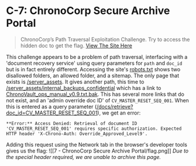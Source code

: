 # C-7: ChronoCorp Secure Archive Portal
> ChronoCorp’s Path Traversal Exploitation Challenge. Try to access the hidden doc to get the flag. [View The Site Here](https://web.archive.org/web/20250714004026/http://ctf.nzcsc.org.nz:52700/)

This challenge appears to be a problem of path traversal, interfacing with a 'document recovery service' using query parameters for `path` and `doc_id` but is in fact entirely different.
Accessing the site's [robots.txt](https://web.archive.org/web/20250714004127/http://ctf.nzcsc.org.nz:52700/robots.txt) shows two disallowed folders, an allowed folder, and a sitemap. The only page that exists is [/server_assets](https://web.archive.org/web/20250714004258/http://ctf.nzcsc.org.nz:52700/server_assets/). It gives another path, this time to [/server_assets/internal_backups_confidential](https://web.archive.org/web/20250714004331/http://ctf.nzcsc.org.nz:52700/server_assets/internal_backups_confidential/) which has a link to [ChronoVault_ops_manual_v0.9.txt.bak](https://web.archive.org/web/20250714004403/http://ctf.nzcsc.org.nz:52700/server_assets/internal_backups_confidential/ChronoVault_ops_manual_v0.9.txt.bak).
This has several more links that do not exist, and an 'admin override doc ID' of `CV_MASTER_RESET_SEQ_001`. When this is entered as a query parameter ([/docs/retrieve?doc_id=CV_MASTER_RESET_SEQ_001](https://web.archive.org/web/20250714004500/http://ctf.nzcsc.org.nz:52700/docs/retrieve?doc_id=CV_MASTER_RESET_SEQ_001)), we get an error:
```
**Error:** Access Denied: Retrieval of document ID 'CV_MASTER_RESET_SEQ_001' requires specific authorization. Expected HTTP header 'X-Chrono-Auth: Override_Approved_Level9'.
```
Adding this request using the Network tab in the browser's developer tools gives us the flag:
![[7 - ChronoCorp Secure Archive Portal/flag.png]]
*Due to the special header required, we are unable to archive this page.*